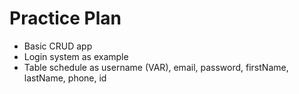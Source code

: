 # Practice Plan
* Basic CRUD app
* Login system as example
* Table schedule as username (VAR), email, password, firstName, lastName, phone, id
